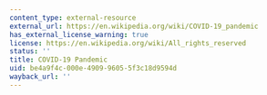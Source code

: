```yaml
---
content_type: external-resource
external_url: https://en.wikipedia.org/wiki/COVID-19_pandemic
has_external_license_warning: true
license: https://en.wikipedia.org/wiki/All_rights_reserved
status: ''
title: COVID-19 Pandemic
uid: be4a9f4c-000e-4909-9605-5f3c18d9594d
wayback_url: ''
---
```

